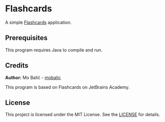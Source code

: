 # Flashcards
A simple [Flashcards](https://en.wikipedia.org/wiki/Flashcard) application.

## Prerequisites
This program requires Java to compile and run.

## Credits
**Author:** Mo Balić - [mobalic](https://github.com/mobalic)

This program is based on Flashcards on JetBrains Academy.

## License
This project is licensed under the MIT License. See the [LICENSE](https://github.com/mobalic/Flashcards/blob/main/LICENSE) for details.
